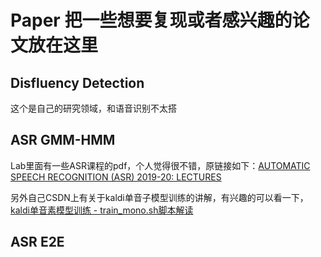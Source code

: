 # Paper 把一些想要复现或者感兴趣的论文放在这里

## Disfluency Detection
这个是自己的研究领域，和语音识别不太搭

## ASR GMM-HMM
Lab里面有一些ASR课程的pdf，个人觉得很不错，原链接如下：[AUTOMATIC SPEECH RECOGNITION (ASR) 2019-20: LECTURES](http://www.inf.ed.ac.uk/teaching/courses/asr/lectures-2020.html)

另外自己CSDN上有关于kaldi单音子模型训练的讲解，有兴趣的可以看一下，[kaldi单音素模型训练 - train_mono.sh脚本解读](https://blog.csdn.net/dhj_tsukuba/article/details/108944993)

## ASR E2E
